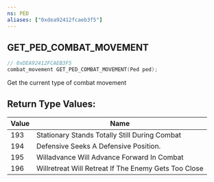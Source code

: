 ```yaml
---
ns: PED
aliases: ["0xdea92412fcaeb3f5"]
---
```

## GET_PED_COMBAT_MOVEMENT

```c
// 0xDEA92412FCAEB3F5
combat_movement GET_PED_COMBAT_MOVEMENT(Ped ped);
```

Get the current type of combat movement

## Return Type Values:
| Value | Name |
| --- | --- |
| 193 | Stationary Stands Totally Still During Combat |
| 194 | Defensive Seeks A Defensive Position. |
| 195 | Willadvance Will Advance Forward In Combat |
| 196 | Willretreat Will Retreat If The Enemy Gets Too Close |

